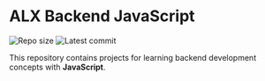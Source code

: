 # ALX Backend JavaScript

![Repo size](https://img.shields.io/github/repo-size/MulukenMathewos/alx-backend-javascript)
![Latest commit](https://img.shields.io/github/last-commit/MulukenMathewos/alx-backend-javascript/main?style=round-square)

This repository contains projects for learning backend development concepts with __JavaScript__.

